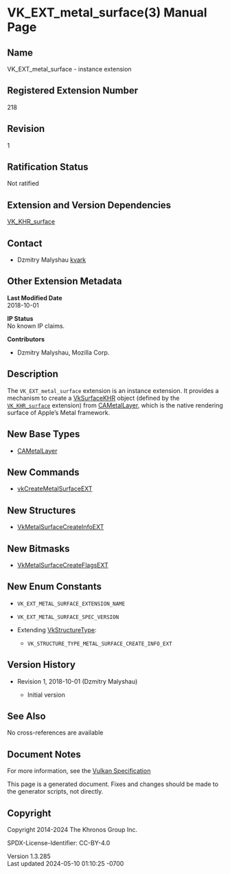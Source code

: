 # VK_EXT_metal_surface(3) Manual Page

## Name

VK_EXT_metal_surface - instance extension



## <a href="#_registered_extension_number" class="anchor"></a>Registered Extension Number

218

## <a href="#_revision" class="anchor"></a>Revision

1

## <a href="#_ratification_status" class="anchor"></a>Ratification Status

Not ratified

## <a href="#_extension_and_version_dependencies" class="anchor"></a>Extension and Version Dependencies

[VK_KHR_surface](https://registry.khronos.org/vulkan/specs/1.3-extensions/man/html/VK_KHR_surface.html)  

## <a href="#_contact" class="anchor"></a>Contact

- Dzmitry Malyshau <a
  href="https://github.com/KhronosGroup/Vulkan-Docs/issues/new?body=%5BVK_EXT_metal_surface%5D%20@kvark%0A*Here%20describe%20the%20issue%20or%20question%20you%20have%20about%20the%20VK_EXT_metal_surface%20extension*"
  target="_blank" rel="nofollow noopener"><em></em>kvark</a>

## <a href="#_other_extension_metadata" class="anchor"></a>Other Extension Metadata

**Last Modified Date**  
2018-10-01

**IP Status**  
No known IP claims.

**Contributors**  
- Dzmitry Malyshau, Mozilla Corp.

## <a href="#_description" class="anchor"></a>Description

The `VK_EXT_metal_surface` extension is an instance extension. It
provides a mechanism to create a [VkSurfaceKHR](https://registry.khronos.org/vulkan/specs/1.3-extensions/man/html/VkSurfaceKHR.html)
object (defined by the [`VK_KHR_surface`](https://registry.khronos.org/vulkan/specs/1.3-extensions/man/html/VK_KHR_surface.html)
extension) from [CAMetalLayer](https://registry.khronos.org/vulkan/specs/1.3-extensions/man/html/CAMetalLayer.html), which is the native
rendering surface of Apple’s Metal framework.

## <a href="#_new_base_types" class="anchor"></a>New Base Types

- [CAMetalLayer](https://registry.khronos.org/vulkan/specs/1.3-extensions/man/html/CAMetalLayer.html)

## <a href="#_new_commands" class="anchor"></a>New Commands

- [vkCreateMetalSurfaceEXT](https://registry.khronos.org/vulkan/specs/1.3-extensions/man/html/vkCreateMetalSurfaceEXT.html)

## <a href="#_new_structures" class="anchor"></a>New Structures

- [VkMetalSurfaceCreateInfoEXT](https://registry.khronos.org/vulkan/specs/1.3-extensions/man/html/VkMetalSurfaceCreateInfoEXT.html)

## <a href="#_new_bitmasks" class="anchor"></a>New Bitmasks

- [VkMetalSurfaceCreateFlagsEXT](https://registry.khronos.org/vulkan/specs/1.3-extensions/man/html/VkMetalSurfaceCreateFlagsEXT.html)

## <a href="#_new_enum_constants" class="anchor"></a>New Enum Constants

- `VK_EXT_METAL_SURFACE_EXTENSION_NAME`

- `VK_EXT_METAL_SURFACE_SPEC_VERSION`

- Extending [VkStructureType](https://registry.khronos.org/vulkan/specs/1.3-extensions/man/html/VkStructureType.html):

  - `VK_STRUCTURE_TYPE_METAL_SURFACE_CREATE_INFO_EXT`

## <a href="#_version_history" class="anchor"></a>Version History

- Revision 1, 2018-10-01 (Dzmitry Malyshau)

  - Initial version

## <a href="#_see_also" class="anchor"></a>See Also

No cross-references are available

## <a href="#_document_notes" class="anchor"></a>Document Notes

For more information, see the <a
href="https://registry.khronos.org/vulkan/specs/1.3-extensions/html/vkspec.html#VK_EXT_metal_surface"
target="_blank" rel="noopener">Vulkan Specification</a>

This page is a generated document. Fixes and changes should be made to
the generator scripts, not directly.

## <a href="#_copyright" class="anchor"></a>Copyright

Copyright 2014-2024 The Khronos Group Inc.

SPDX-License-Identifier: CC-BY-4.0

Version 1.3.285  
Last updated 2024-05-10 01:10:25 -0700
